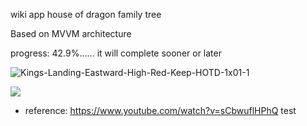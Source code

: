 wiki app house of dragon family tree

Based on MVVM architecture

progress: 42.9%......
it will complete sooner or later

![Kings-Landing-Eastward-High-Red-Keep-HOTD-1x01-1](https://github.com/tristanjung1006/Valyria-FE/assets/62244340/17d2ba85-5d67-4a3d-8078-696e6292d0a0)

<a href="https://www.reddit.com/r/HouseOfTheDragon/comments/1dhe72l/making_of_app_about_house_of_dragon_family_tree/">
  <img src="https://img.shields.io/badge/-Reddit-FF4500?style=for-the-badge&logo=reddit&logoColor=white"/>
  </a>

- reference: https://www.youtube.com/watch?v=sCbwuflHPhQ
test